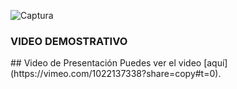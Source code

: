 ![Captura](https://github.com/user-attachments/assets/a1d9ad07-f0e1-4997-85c6-6e0777051d5b)
<h3>VIDEO DEMOSTRATIVO</h3>
## Video de Presentación
Puedes ver el video [aquí](https://vimeo.com/1022137338?share=copy#t=0).

